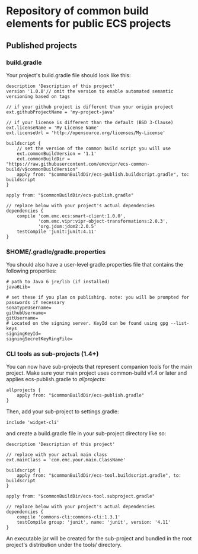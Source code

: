 Repository of common build elements for public ECS projects
===

Published projects
---

### build.gradle

Your project's build.gradle file should look like this:

    description 'Description of this project'
    version '1.0.0'// omit the version to enable automated semantic versioning based on tags

    // if your github project is different than your origin project
    ext.githubProjectName = 'my-project-java'

    // if your license is different than the default (BSD 3-Clause)
    ext.licenseName = 'My License Name'
    ext.licenseUrl = 'http://opensource.org/licenses/My-License'

    buildscript {
        // set the version of the common build script you will use
        ext.commonBuildVersion = '1.1'
        ext.commonBuildDir = "https://raw.githubusercontent.com/emcvipr/ecs-common-build/v$commonBuildVersion"
        apply from: "$commonBuildDir/ecs-publish.buildscript.gradle", to: buildscript
    }

    apply from: "$commonBuildDir/ecs-publish.gradle"

    // replace below with your project's actual dependencies
    dependencies {
        compile 'com.emc.ecs:smart-client:1.0.0',
                'com.emc.vipr:vipr-object-transformations:2.0.3',
                'org.jdom:jdom2:2.0.5'
        testCompile 'junit:junit:4.11'
    }

### $HOME/.gradle/gradle.properties

You should also have a user-level gradle.properties file that contains the following properties:

    # path to Java 6 jre/lib (if installed)
    java6Lib=
    
    # set these if you plan on publishing. note: you will be prompted for passwords if necessary
    sonatypeUsername=
    githubUsername=
    gitUsername=
    # Located on the signing server. KeyId can be found using gpg --list-keys
    signingKeyId=
    signingSecretKeyRingFile=

### CLI tools as sub-projects (1.4+)

You can now have sub-projects that represent companion tools for the main project. Make sure your main project uses
common-build v1.4 or later and applies ecs-publish.gradle to *allprojects*:

    allprojects {
        apply from: "$commonBuildDir/ecs-publish.gradle"
    }

Then, add your sub-project to settings.gradle:

    include 'widget-cli'
    
and create a build.gradle file in your sub-project directory like so:

    description 'Description of this project'
    
    // replace with your actual main class
    ext.mainClass = 'com.emc.your.main.ClassName'
    
    buildscript {
        apply from: "$commonBuildDir/ecs-tool.buildscript.gradle", to: buildscript
    }
    
    apply from: "$commonBuildDir/ecs-tool.subproject.gradle"
    
    // replace below with your project's actual dependencies
    dependencies {
        compile 'commons-cli:commons-cli:1.3.1'
        testCompile group: 'junit', name: 'junit', version: '4.11'
    }

An executable jar will be created for the sub-project and bundled in the root project's distribution under the tools/
directory.
